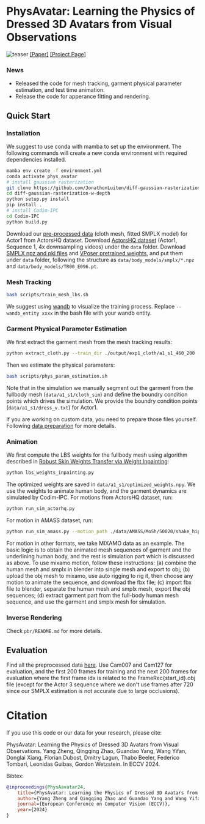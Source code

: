 # PhysAvatar: Learning the Physics of Dressed 3D Avatars from Visual Observations 

![teaser](assets/teaser.png)
[[Paper]](https://arxiv.org/abs/2404.04421) [[Project Page]](https://qingqing-zhao.github.io/PhysAvatar
)
### News
* Released the code for mesh tracking, garment physical parameter estimation, and test time animation.
* Release the code for apperance fitting and rendering.

[//]: # (### TODO)

[//]: # (* Release the tutorial for animating the character using MIXAMO data.)
## Quick Start
### Installation
We suggest to use conda with mamba to set up the environment. The following commands will create a new conda environment with required dependencies installed.
```bash
mamba env create -f environment.yml
conda activate phys_avatar
# install gaussian rasterization
git clone https://github.com/JonathonLuiten/diff-gaussian-rasterization-w-depth.git
cd diff-gaussian-rasterization-w-depth
python setup.py install
pip install .
# install Codim-IPC
cd Codim-IPC
python build.py
```
Download our [pre-processed data](https://drive.google.com/file/d/1N8xQtnG6supLulLPr0IQa9TuN2FHrgBt/view?usp=sharing) (cloth mesh, fitted SMPLX model) for Actor1 from ActorsHQ dataset. 
Download [ActorsHQ dataset](https://actors-hq.com/) (Actor1, Sequence 1, 4x downsampling videos) under the `data` folder. 
Download [SMPLX npz and pkl files](https://download.is.tue.mpg.de/download.php?domain=smplx&sfile=models_smplx_v1_1.zip) and [VPoser pretrained weights](https://download.is.tue.mpg.de/download.php?domain=smplx&sfile=vposer_v1_0.zip), and put them under `data` folder, following the structure as `data/body_models/smplx/*.npz` and `data/body_models/TR00_E096.pt`.

### Mesh Tracking
```bash
bash scripts/train_mesh_lbs.sh
```
We suggest using [wandb](https://wandb.ai/home) to visualize the training process. Replace `--wandb_entity xxxx` in the bash file with your wandb entity.

### Garment Physical Parameter Estimation
We first extract the garment mesh from the mesh tracking results:
```bash
python extract_cloth.py --train_dir ./output/exp1_cloth/a1_s1_460_200 --seq a1_s1 --cloth_name cloth_sim.obj
```
Then we estimate the physical parameters:
```bash
bash scripts/phys_param_estimation.sh
```
Note that in the simulation we manually segment out the garment from the fullbody mesh (`data/a1_s1/cloth_sim`) and define the boundry condition points which drives the simulation. We provide the boundry condition points (`data/a1_s1/dress_v.txt`) for Actor1. 

If you are working on custom data, you need to prepare those files yourself. Following [data preparation](data/README.md) for more details.

### Animation
We first compute the LBS weights for the fullbody mesh using algorithm described in [Robust Skin Weights Transfer via Weight Inpainting](https://www.dgp.toronto.edu/~rinat/projects/RobustSkinWeightsTransfer/index.html):
```bash
python lbs_weights_inpainting.py
```
The optimized weights are saved in `data/a1_s1/optimized_weights.npy`. 
We use the weights to animate human body, and the garment dynamics are simulated by Codim-IPC. For motions from ActorsHQ dataset, run:
```bash
python run_sim_actorhq.py
``````
For motion in AMASS dataset, run:
```bash
python run_sim_amass.py --motion_path ./data/AMASS/MoSh/50020/shake_hips_stageii.npz --frame_num 50
```

For motion in other formats, we take MIXAMO data as an example. 
The basic logic is to obtain the animated mesh sequences of garment and the underlining human body, 
and the rest is simulation part which is discussed as above. 
To use mixamo motion, follow these instructions: 
(a) combine the human mesh and smplx in blender into single mesh and export to obj; 
(b) upload the obj mesh to mixamo, use auto rigging to rig it, then choose any motion to animate the sequence, and download the fbx file; 
(c) import fbx file to blender, separate the human mesh and smplx mesh, export the obj sequences; (d) extract garment part from the full-body human mesh sequence, and use the garment and smplx mesh for simulation.


### Inverse Rendering
Check `pbr/README.md` for more details.

## Evaluation
Find all the preprocessed data [here](https://drive.google.com/drive/folders/1Fl_WqNXAnZbAOHJwbcav5FYvFSLbh6OQ). 
Use Cam007 and Cam127 for evaluation, and the first 200 frames for training and the next 200 frames for evaluation where the first frame idx is related to the FrameRec{start_id}.obj file (except for the Actor 3 sequence where we don't use frames after 720 since our SMPLX estimation is not accurate due to large occlusions).  
# Citation
If you use this code or our data for your research, please cite:

PhysAvatar: Learning the Physics of Dressed 3D Avatars from Visual Observations. Yang Zheng, Qingqing Zhao, Guandao Yang, Wang Yifan, Donglai Xiang, Florian Dubost, Dmitry Lagun, Thabo Beeler, Federico Tombari, Leonidas Guibas, Gordon Wetzstein. In ECCV 2024.

Bibtex:

```bibtex
@inproceedings{PhysAavatar24,
    title={PhysAvatar: Learning the Physics of Dressed 3D Avatars from Visual Observations},
    author={Yang Zheng and Qingqing Zhao and Guandao Yang and Wang Yifan and Donglai Xiang and Florian Dubost and Dmitry Lagun and Thabo Beeler and Federico Tombari and Leonidas Guibas and Gordon Wetzstein}
    journal={European Conference on Computer Vision (ECCV)},
    year={2024}
}
```
